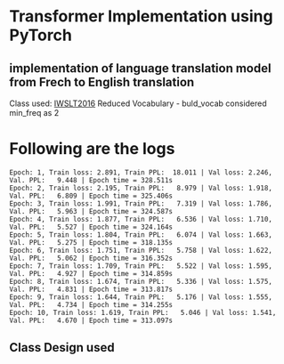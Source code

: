 # Transformer Implementation using PyTorch

## implementation of language translation model from Frech to English translation

Class used: [IWSLT2016](https://pytorch.org/text/stable/datasets.html#id17)
Reduced Vocabulary - buld_vocab considered min_freq as 2

# Following are the logs

```
Epoch: 1, Train loss: 2.891, Train PPL:  18.011 | Val loss: 2.246, Val. PPL:   9.448 | Epoch time = 328.511s
Epoch: 2, Train loss: 2.195, Train PPL:   8.979 | Val loss: 1.918, Val. PPL:   6.809 | Epoch time = 325.406s
Epoch: 3, Train loss: 1.991, Train PPL:   7.319 | Val loss: 1.786, Val. PPL:   5.963 | Epoch time = 324.587s
Epoch: 4, Train loss: 1.877, Train PPL:   6.536 | Val loss: 1.710, Val. PPL:   5.527 | Epoch time = 324.164s
Epoch: 5, Train loss: 1.804, Train PPL:   6.074 | Val loss: 1.663, Val. PPL:   5.275 | Epoch time = 318.135s
Epoch: 6, Train loss: 1.751, Train PPL:   5.758 | Val loss: 1.622, Val. PPL:   5.062 | Epoch time = 316.352s
Epoch: 7, Train loss: 1.709, Train PPL:   5.522 | Val loss: 1.595, Val. PPL:   4.927 | Epoch time = 314.859s
Epoch: 8, Train loss: 1.674, Train PPL:   5.336 | Val loss: 1.575, Val. PPL:   4.831 | Epoch time = 313.817s
Epoch: 9, Train loss: 1.644, Train PPL:   5.176 | Val loss: 1.555, Val. PPL:   4.734 | Epoch time = 314.255s
Epoch: 10, Train loss: 1.619, Train PPL:   5.046 | Val loss: 1.541, Val. PPL:   4.670 | Epoch time = 313.097s

```

## Class Design used


